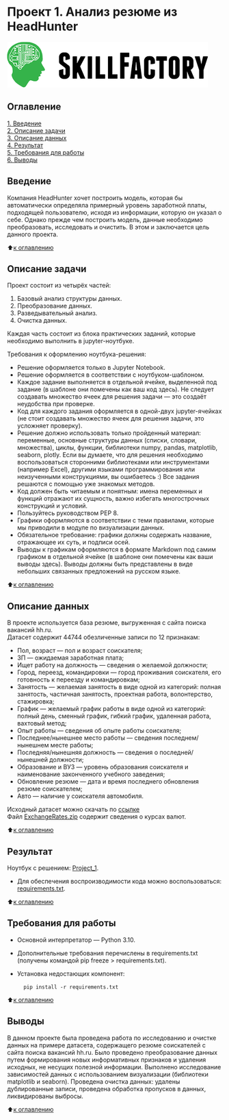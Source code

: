 # Проект 1. Анализ резюме из HeadHunter

![SkillFactory](../images/sf_logo.png)

## Оглавление

[1. Введение](https://github.com/costaM705/sf_data_science/tree/main/project_1/README.md#Введение)</br>
[2. Описание задачи](https://github.com/costaM705/sf_data_science/tree/main/project_1/README.md#Описание-задачи)</br>
[3. Описание данных](https://github.com/costaM705/sf_data_science/tree/main/project_1/README.md#Описание-данных)</br>
[4. Результат](https://github.com/costaM705/sf_data_science/tree/main/project_1/README.md#Результат)</br>
[5. Требования для работы](https://github.com/costaM705/sf_data_science/tree/main/project_1/README.md#Требования-для-работы)</br>
[6. Выводы](https://github.com/costaM705/sf_data_science/tree/main/project_1/README.md#Выводы)       

## Введение

 Компания HeadHunter хочет построить модель, которая бы автоматически определяла примерный уровень заработной платы, подходящей пользователю, исходя из информации, которую он указал о себе. Однако прежде чем построить модель, данные необходимо преобразовать, исследовать и очистить. В этом и заключается цель данного проекта.

 :arrow_up:[к оглавлению](https://github.com/costaM705/sf_data_science/tree/main/project_1/README.md#Оглавление)      

## Описание задачи

Проект состоит из четырёх частей:<br/>

1. Базовый анализ структуры данных.<br/>
2. Преобразование данных.<br/>
3. Разведывательный анализ.<br/>
4. Очистка данных.<br/>

Каждая часть состоит из блока практических заданий, которые необходимо выполнить в jupyter-ноутбуке.<br/>     

Требования к оформлению ноутбука-решения:
* Решение оформляется только в Jupyter Notebook.
* Решение оформляется в соответствии с ноутбуком-шаблоном.
* Каждое задание выполняется в отдельной ячейке, выделенной под задание (в шаблоне они помечены как ваш код здесь). Не следует создавать множество ячеек для решения задачи — это создаёт неудобства при проверке.
* Код для каждого задания оформляется в одной-двух jupyter-ячейках (не стоит создавать множество ячеек для решения задачи, это усложняет проверку).
* Решение должно использовать только пройденный материал: переменные, основные структуры данных (списки, словари, множества), циклы, функции, библиотеки numpy, pandas, matplotlib, seaborn, plotly. Если вы думаете, что для решения необходимо воспользоваться сторонними библиотеками или инструментами (например Excel), другими языками программирования или неизученными конструкциями, вы ошибаетесь :) Все задания решаются с помощью уже знакомых методов.
* Код должен быть читаемым и понятным: имена переменных и функций отражают их сущность, важно избегать многострочных конструкций и условий.
* Пользуйтесь руководством PEP 8.
* Графики оформляются в соответствии с теми правилами, которые мы приводили в модуле по визуализации данных.
* Обязательное требование: графики должны содержать название, отражающее их суть, и подписи осей.
* Выводы к графикам оформляются в формате Markdown под самим графиком в отдельной ячейке (в шаблоне они помечены как ваши выводы здесь). Выводы должны быть представлены в виде небольших связанных предложений на русском языке.

:arrow_up:[к оглавлению](https://github.com/costaM705/sf_data_science/tree/main/project_1/README.md#Оглавление)      

## Описание данных

В проекте используется база резюме, выгруженная с сайта поиска вакансий hh.ru.        
Датасет содержит 44744 обезличенные записи по 12 признакам:                     
* Пол, возраст — пол и возраст соискателя;                    
* ЗП — ожидаемая заработная плата;                                      
* Ищет работу на должность — сведения о желаемой должности;                 
* Город, переезд, командировки — город проживания соискателя, его готовность к переезду и командировкам;              
* Занятость — желаемая занятость в виде одной из категорий: полная занятость, частичная занятость, проектная работа, волонтерство, стажировка;                    
* График — желаемый график работы в виде одной из категорий: полный день, сменный график, гибкий график, удаленная работа, вахтовый метод;                           
* Опыт работы — сведения об опыте работы соискателя;             
* Последнее/нынешнее место работы — сведения последнем/нынешнем месте работы;              
* Последняя/нынешняя должность — сведения о последней/нынешней должности;             
* Образование и ВУЗ — уровень образования соискателя и наименование законченного учебного заведения;               
* Обновление резюме — дата и время последнего обновления резюме соискателем;             
* Авто — наличие у соискателя автомобиля.             

Исходный датасет можно скачать по [ссылке](https://drive.google.com/file/d/1ikA_Ht45fXD2w5dWZ9sGTSRl-UNeCVub/view?usp=share_link)     
Файл [ExchangeRates.zip](https://github.com/costaM705/sf_data_science/tree/main/project_1/data/ExchangeRates.zip) содержит сведения о курсах валют.

:arrow_up:[к оглавлению](https://github.com/costaM705/sf_data_science/tree/main/project_1/README.md#Оглавление)        

## Результат

Ноутбук с решением: [Project_1](https://github.com/costaM705/sf_data_science/blob/main/project_1/project_1_CV_analysis_from_HeadHunter.ipynb).
* Для обеспечения воспроизводимости кода можно воспользоваться: [requirements.txt](https://github.com/costaM705/sf_data_science/tree/main/project_1/requirements.txt).

:arrow_up:[к оглавлению](https://github.com/costaM705/sf_data_science/tree/main/project_1/README.md#Оглавление)         

## Требования для работы
* Основной интерпретатор — Python 3.10.
* Дополнительные требования перечислены в requirements.txt (получены командой pip freeze > requirements.txt).
* Установка недостающих компонент:

        pip install -r requirements.txt

:arrow_up:[к оглавлению](https://github.com/costaM705/sf_data_science/tree/main/project_1/README.md#Оглавление)         

## Выводы

В данном проекте была проведена работа по исследованию и очистке данных на примере датасета, содержащего резюме соискателей с сайта поиска вакансий hh.ru.
Было проведено преобразование данных путем формирования новых информативных признаков и удаления исходных, не несущих полезной информации. Выполнено исследование зависимостей данных с использованием визуализации (библиотеки matplotlib и seaborn). Проведена очистка данных: удалены дублированные записи, проведена обработка пропусков в данных, ликвидированы выбросы.

:arrow_up:[к оглавлению](https://github.com/costaM705/sf_data_science/tree/main/project_1/README.md#Оглавление)   


